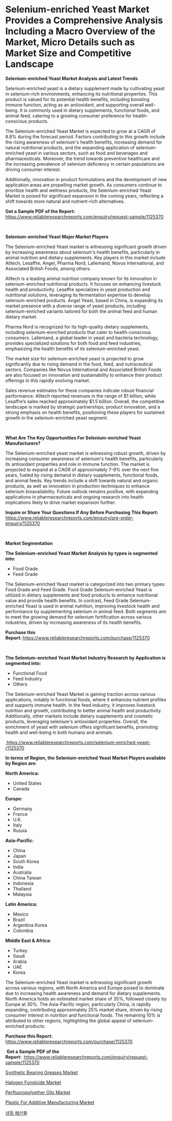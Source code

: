 <p><h1>Selenium-enriched Yeast Market Provides a Comprehensive Analysis Including a Macro Overview of the Market, Micro Details such as Market Size and Competitive Landscape</h1></p><p><strong>Selenium-enriched Yeast Market Analysis and Latest Trends</strong></p>
<p><p>Selenium-enriched yeast is a dietary supplement made by cultivating yeast in selenium-rich environments, enhancing its nutritional properties. This product is valued for its potential health benefits, including boosting immune function, acting as an antioxidant, and supporting overall well-being. It is commonly used in dietary supplements, functional foods, and animal feed, catering to a growing consumer preference for health-conscious products.</p><p>The Selenium-enriched Yeast Market is expected to grow at a CAGR of 8.8% during the forecast period. Factors contributing to this growth include the rising awareness of selenium's health benefits, increasing demand for natural nutritional products, and the expanding application of selenium-enriched yeast in various sectors, such as food and beverages and pharmaceuticals. Moreover, the trend towards preventive healthcare and the increasing prevalence of selenium deficiency in certain populations are driving consumer interest.</p><p>Additionally, innovation in product formulations and the development of new application areas are propelling market growth. As consumers continue to prioritize health and wellness products, the Selenium-enriched Yeast Market is poised for significant expansion in the coming years, reflecting a shift towards more natural and nutrient-rich alternatives.</p></p>
<p><strong>Get a Sample PDF of the Report:&nbsp;</strong> <a href="https://www.reliableresearchreports.com/enquiry/request-sample/1125370?utm_campaign=40&utm_medium=2&utm_source=Github&utm_content=ia&utm_term=04042025&utm_id=selenium-enriched-yeast">https://www.reliableresearchreports.com/enquiry/request-sample/1125370</a></p>
<p>&nbsp;</p>
<p><strong>Selenium-enriched Yeast Major Market Players</strong></p>
<p><p>The Selenium-enriched Yeast market is witnessing significant growth driven by increasing awareness about selenium's health benefits, particularly in animal nutrition and dietary supplements. Key players in this market include Alltech, Lesaffre, Angel, Pharma Nord, Lallemand, Novus International, and Associated British Foods, among others.</p><p>Alltech is a leading animal nutrition company known for its innovation in selenium-enriched nutritional products. It focuses on enhancing livestock health and productivity. Lesaffre specializes in yeast production and nutritional solutions, leveraging its fermentation expertise to develop selenium-enriched products. Angel Yeast, based in China, is expanding its market presence with a diverse range of yeast products, including selenium-enriched variants tailored for both the animal feed and human dietary market.</p><p>Pharma Nord is recognized for its high-quality dietary supplements, including selenium-enriched products that cater to health-conscious consumers. Lallemand, a global leader in yeast and bacteria technology, provides specialized solutions for both food and feed industries, emphasizing the health benefits of its selenium-enriched yeast.</p><p>The market size for selenium-enriched yeast is projected to grow significantly due to rising demand in the food, feed, and nutraceutical sectors. Companies like Novus International and Associated British Foods are also focused on innovation and sustainability to enhance their product offerings in this rapidly evolving market.</p><p>Sales revenue estimates for these companies indicate robust financial performance: Alltech reported revenues in the range of $1 billion, while Lesaffre’s sales reached approximately $1.5 billion. Overall, the competitive landscape is marked by strategic partnerships, product innovation, and a strong emphasis on health benefits, positioning these players for sustained growth in the selenium-enriched yeast segment.</p></p>
<p>&nbsp;</p>
<p><strong>What Are The Key Opportunities For Selenium-enriched Yeast Manufacturers?</strong></p>
<p><p>The Selenium-enriched yeast market is witnessing robust growth, driven by increasing consumer awareness of selenium's health benefits, particularly its antioxidant properties and role in immune function. The market is projected to expand at a CAGR of approximately 7-9% over the next five years, fueled by rising demand in dietary supplements, functional foods, and animal feeds. Key trends include a shift towards natural and organic products, as well as innovation in production techniques to enhance selenium bioavailability. Future outlook remains positive, with expanding applications in pharmaceuticals and ongoing research into health implications likely to drive market expansion further.</p></p>
<p><strong>Inquire or Share Your Questions If Any Before Purchasing This Report:</strong> <a href="https://www.reliableresearchreports.com/enquiry/pre-order-enquiry/1125370?utm_campaign=40&utm_medium=2&utm_source=Github&utm_content=ia&utm_term=04042025&utm_id=selenium-enriched-yeast">https://www.reliableresearchreports.com/enquiry/pre-order-enquiry/1125370</a></p>
<p>&nbsp;</p>
<p><strong>Market Segmentation</strong></p>
<p><strong>The Selenium-enriched Yeast Market Analysis by types is segmented into:</strong></p>
<p><ul><li>Food Grade</li><li>Feed Grade</li></ul></p>
<p><p>The Selenium-enriched Yeast market is categorized into two primary types: Food Grade and Feed Grade. Food Grade Selenium-enriched Yeast is utilized in dietary supplements and food products to enhance nutritional value and provide health benefits. In contrast, Feed Grade Selenium-enriched Yeast is used in animal nutrition, improving livestock health and performance by supplementing selenium in animal feed. Both segments aim to meet the growing demand for selenium fortification across various industries, driven by increasing awareness of its health benefits.</p></p>
<p><strong>Purchase this Report:&nbsp;</strong><a href="https://www.reliableresearchreports.com/purchase/1125370?utm_campaign=40&utm_medium=2&utm_source=Github&utm_content=ia&utm_term=04042025&utm_id=selenium-enriched-yeast">https://www.reliableresearchreports.com/purchase/1125370</a></p>
<p>&nbsp;</p>
<p><strong>The Selenium-enriched Yeast Market Industry Research by Application is segmented into:</strong></p>
<p><ul><li>Functional Food</li><li>Feed Industry</li><li>Others</li></ul></p>
<p><p>The Selenium-enriched Yeast Market is gaining traction across various applications, notably in functional foods, where it enhances nutrient profiles and supports immune health. In the feed industry, it improves livestock nutrition and growth, contributing to better animal health and productivity. Additionally, other markets include dietary supplements and cosmetic products, leveraging selenium's antioxidant properties. Overall, the enrichment of yeast with selenium offers significant benefits, promoting health and well-being in both humans and animals.</p></p>
<p><a href="https://www.reliableresearchreports.com/selenium-enriched-yeast-r1125370?utm_campaign=40&utm_medium=2&utm_source=Github&utm_content=ia&utm_term=04042025&utm_id=selenium-enriched-yeast">&nbsp;https://www.reliableresearchreports.com/selenium-enriched-yeast-r1125370</a></p>
<p><strong>In terms of Region, the Selenium-enriched Yeast Market Players available by Region are:</strong></p>
<p>
    <p> <strong> North America: </strong>
        <ul>
            <li>United States</li>
            <li>Canada</li>
        </ul>
        </p> 
    <p> <strong> Europe: </strong>
        <ul>
            <li>Germany</li>
            <li>France</li>
            <li>U.K.</li>
            <li>Italy</li>
            <li>Russia</li>
        </ul>
        </p> 
    <p> <strong> Asia-Pacific: </strong>
        <ul>
            <li>China</li>
            <li>Japan</li>
            <li>South Korea</li>
            <li>India</li>
            <li>Australia</li>
            <li>China Taiwan</li>
            <li>Indonesia</li>
            <li>Thailand</li>
            <li>Malaysia</li>
        </ul>
        </p> 
    <p> <strong> Latin America: </strong>
        <ul>
            <li>Mexico</li>
            <li>Brazil</li>
            <li>Argentina Korea</li>
            <li>Colombia</li>
        </ul>
        </p> 
    <p> <strong> Middle East & Africa: </strong>
        <ul>
            <li>Turkey</li>
            <li>Saudi</li>
            <li>Arabia</li>
            <li>UAE</li>
            <li>Korea</li>
        </ul>
    </p>
    </p>
<p><p>The Selenium-enriched Yeast market is witnessing significant growth across various regions, with North America and Europe poised to dominate due to increasing health awareness and demand for dietary supplements. North America holds an estimated market share of 35%, followed closely by Europe at 30%. The Asia-Pacific region, particularly China, is rapidly expanding, contributing approximately 25% market share, driven by rising consumer interest in nutrition and functional foods. The remaining 10% is attributed to other regions, highlighting the global appeal of selenium-enriched products.</p></p>
<p><strong>Purchase this Report: </strong><a href="https://www.reliableresearchreports.com/purchase/1125370?utm_campaign=40&utm_medium=2&utm_source=Github&utm_content=ia&utm_term=04042025&utm_id=selenium-enriched-yeast">https://www.reliableresearchreports.com/purchase/1125370</a></p>
<p>&nbsp;<strong>Get a Sample PDF of the Report:&nbsp;&nbsp;</strong><a href="https://www.reliableresearchreports.com/enquiry/request-sample/1125370?utm_campaign=40&utm_medium=2&utm_source=Github&utm_content=ia&utm_term=04042025&utm_id=selenium-enriched-yeast">https://www.reliableresearchreports.com/enquiry/request-sample/1125370</a></p>
<p><strong></strong></p>
<p><p><a href="https://github.com/muoioconzej8/Market-Research-Report-List-1/blob/main/synthetic-bearing-greases-market.md?utm_campaign=40&utm_medium=2&utm_source=Github&utm_content=ia&utm_term=04042025&utm_id=selenium-enriched-yeast">Synthetic Bearing Greases Market</a></p><p><a href="https://github.com/gripeluigstt/Market-Research-Report-List-1/blob/main/halogen-fungicide-market.md?utm_campaign=40&utm_medium=2&utm_source=Github&utm_content=ia&utm_term=04042025&utm_id=selenium-enriched-yeast">Halogen Fungicide Market</a></p><p><a href="https://github.com/rvadencho/Market-Research-Report-List-1/blob/main/perfluoropolyether-oils-market.md?utm_campaign=40&utm_medium=2&utm_source=Github&utm_content=ia&utm_term=04042025&utm_id=selenium-enriched-yeast">Perfluoropolyether Oils Market</a></p><p><a href="https://github.com/obajimlaweh59/Market-Research-Report-List-1/blob/main/plastic-for-additive-manufacturing-market.md?utm_campaign=40&utm_medium=2&utm_source=Github&utm_content=ia&utm_term=04042025&utm_id=selenium-enriched-yeast">Plastic For Additive Manufacturing Market</a></p><p><a href="https://github.com/sougarounis/Market-Research-Report-List-7/blob/main/480536351907.md?utm_campaign=40&utm_medium=2&utm_source=Github&utm_content=ia&utm_term=04042025&utm_id=selenium-enriched-yeast">냉동 해산물</a></p></p>